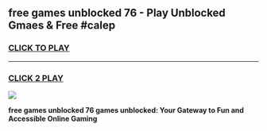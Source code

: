 
## free games unblocked 76 - Play Unblocked Gmaes & Free #calep
<h3>
<a href="https://premium.freeplayer.one?title=free_games_unblocked_76&ref=01M">CLICK TO PLAY</a></h3>
<hr>

<h3>
<a href="https://premium.freeplayer.one?title=free_games_unblocked_76&ref=01M">CLICK 2 PLAY</a>
  
</h3>

<a href="https://premium.freeplayer.one?title=free_games_unblocked_76&ref=01M"><img src="https://clearcache.store/games.png"></a>


**free games unblocked 76 games unblocked: Your Gateway to Fun and Accessible Online Gaming**
